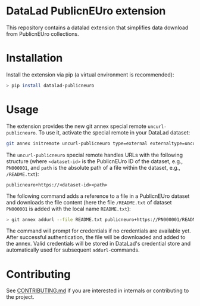 # DataLad PublicnEUro extension

This repository contains a datalad extension that simplifies data download
from PublicnEUro collections.


# Installation

Install the extension via pip (a virtual environment is recommended):

```bash
> pip install datalad-publicneuro
```

# Usage
The extension provides the new git annex special remote `uncurl-publicneuro`. To use it, activate the special remote in your DataLad dataset:

```bash
git annex initremote uncurl-publicneuro type=external externaltype=uncurl-publicneuro encryption=none
```

The `uncurl-publicneuro` special remote handles URLs with the following structure (where `<dataset-id>` is the PublicnEUro ID of the dataset, e.g., `PN000001`, and `path` is the absolute path of a file within the dataset, e.g., `/README.txt`):

```
publicneuro+https://<dataset-id><path>
```

The following command adds a reference to a file in a PublicnEUro dataset and downloads the file content (here the file `/README.txt` of dataset `PN000001` is added with the local name `README.txt`):

```bash
> git annex addurl --file README.txt publicneuro+https://PN000001/README.txt
```

The command will prompt for credentials if no credentials are available yet.
After successful authentication, the file will be downloaded and added to the annex.
Valid credentials will be stored in DataLad's credential store and automatically used for subsequent `addurl`-commands.


# Contributing

See [CONTRIBUTING.md](CONTRIBUTING.md) if you are interested in internals or
contributing to the project.
